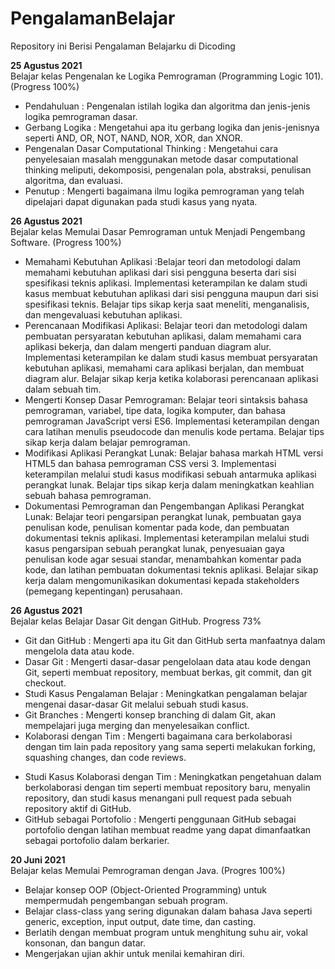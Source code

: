 # PengalamanBelajar
Repository ini Berisi Pengalaman Belajarku di Dicoding

**25 Agustus 2021**  
Belajar kelas Pengenalan ke Logika Pemrograman (Programming Logic 101). (Progress 100%)
* Pendahuluan : Pengenalan istilah logika dan algoritma dan jenis-jenis logika pemrograman dasar.
* Gerbang Logika : Mengetahui apa itu gerbang logika dan jenis-jenisnya seperti AND, OR, NOT, NAND, NOR, XOR, dan XNOR.
* Pengenalan Dasar Computational Thinking : Mengetahui cara penyelesaian masalah menggunakan metode dasar computational thinking meliputi, dekomposisi, pengenalan pola, abstraksi, penulisan algoritma, dan evaluasi.
* Penutup : Mengerti bagaimana ilmu logika pemrograman yang telah dipelajari dapat digunakan pada studi kasus yang nyata.

**26 Agustus 2021**  
Bejalar kelas Memulai Dasar Pemrograman untuk Menjadi Pengembang Software. (Progress 100%)
* Memahami Kebutuhan Aplikasi :Belajar teori dan metodologi dalam memahami kebutuhan aplikasi dari sisi pengguna beserta dari sisi spesifikasi teknis aplikasi. Implementasi keterampilan ke dalam studi kasus membuat kebutuhan aplikasi dari sisi pengguna maupun dari sisi spesifikasi teknis. Belajar tips sikap kerja saat meneliti, menganalisis, dan mengevaluasi kebutuhan aplikasi.
* Perencanaan Modifikasi Aplikasi: Belajar teori dan metodologi dalam pembuatan persyaratan kebutuhan aplikasi, dalam memahami cara aplikasi bekerja, dan dalam mengerti panduan diagram alur. Implementasi keterampilan ke dalam studi kasus membuat persyaratan kebutuhan aplikasi, memahami cara aplikasi berjalan, dan membuat diagram alur. Belajar sikap kerja ketika kolaborasi perencanaan aplikasi dalam sebuah tim.
* Mengerti Konsep Dasar Pemrograman: Belajar teori sintaksis bahasa pemrograman, variabel, tipe data, logika komputer, dan bahasa pemrograman JavaScript versi ES6. Implementasi keterampilan dengan cara latihan menulis pseudocode dan menulis kode pertama. Belajar tips sikap kerja dalam belajar pemrograman.
* Modifikasi Aplikasi Perangkat Lunak: Belajar bahasa markah HTML versi HTML5 dan bahasa pemrograman CSS versi 3. Implementasi keterampilan melalui studi kasus modifikasi sebuah antarmuka aplikasi perangkat lunak. Belajar tips sikap kerja dalam meningkatkan keahlian sebuah bahasa pemrograman.
* Dokumentasi Pemrograman dan Pengembangan Aplikasi Perangkat Lunak: Belajar teori pengarsipan perangkat lunak, pembuatan gaya penulisan kode, penulisan komentar pada kode, dan pembuatan dokumentasi teknis aplikasi. Implementasi keterampilan melalui studi kasus pengarsipan sebuah perangkat lunak, penyesuaian gaya penulisan kode agar sesuai standar, menambahkan komentar pada kode, dan latihan pembuatan dokumentasi teknis aplikasi. Belajar sikap kerja dalam mengomunikasikan dokumentasi kepada stakeholders (pemegang kepentingan) perusahaan. 

**26 Agustus 2021**  
Bejalar kelas Belajar Dasar Git dengan GitHub. Progress 73%
* Git dan GitHub : Mengerti apa itu Git dan GitHub serta manfaatnya dalam mengelola data atau kode.
* Dasar Git : Mengerti dasar-dasar pengelolaan data atau kode dengan Git, seperti membuat repository, membuat berkas, git commit, dan git checkout.
* Studi Kasus Pengalaman Belajar : Meningkatkan pengalaman belajar mengenai dasar-dasar Git melalui sebuah studi kasus.
* Git Branches : Mengerti konsep branching di dalam Git, akan mempelajari juga merging dan menyelesaikan conflict.
* Kolaborasi dengan Tim : Mengerti bagaimana cara berkolaborasi dengan tim lain pada repository yang sama seperti melakukan forking, squashing changes, dan code reviews.
- Studi Kasus Kolaborasi dengan Tim : Meningkatkan pengetahuan dalam berkolaborasi dengan tim seperti membuat repository baru, menyalin repository, dan studi kasus menangani pull request pada sebuah repository aktif di GitHub.
- GitHub sebagai Portofolio : Mengerti penggunaan GitHub sebagai portofolio dengan latihan membuat readme yang dapat dimanfaatkan sebagai portofolio dalam berkarier.

**20 Juni 2021**  
Belajar kelas Memulai Pemrograman dengan Java. (Progres 100%)
* Belajar konsep OOP (Object-Oriented Programming) untuk mempermudah pengembangan sebuah program.
* Belajar class-class yang sering digunakan dalam bahasa Java seperti generic, exception, input output, date time, dan casting. 
* Berlatih dengan membuat program untuk menghitung suhu air, vokal konsonan, dan bangun datar. 
* Mengerjakan ujian akhir untuk menilai kemahiran diri.
